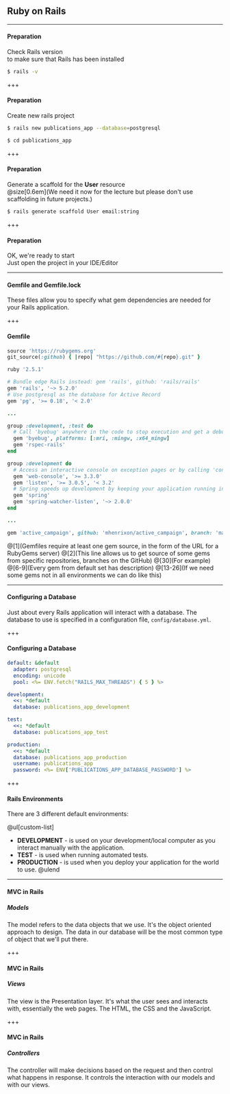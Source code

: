 ## Ruby on Rails

---

#### Preparation

Check Rails version <br>to make sure that Rails has been installed

```bash
$ rails -v
```

+++

#### Preparation

Create new rails project

```bash
$ rails new publications_app --database=postgresql
```

```bash
$ cd publications_app
```

+++

#### Preparation

Generate a scaffold for the **User** resource <br>
@size[0.6em](We need it now for the lecture but please don't use scaffolding in future projects.)

```bash
$ rails generate scaffold User email:string
```

+++

#### Preparation

OK, we're ready to start<br>
Just open the project in your IDE/Editor

---

#### Gemfile and Gemfile.lock

These files allow you to specify what gem dependencies are needed for your Rails application.

+++

#### Gemfile

```ruby
source 'https://rubygems.org'
git_source(:github) { |repo| "https://github.com/#{repo}.git" }

ruby '2.5.1'

# Bundle edge Rails instead: gem 'rails', github: 'rails/rails'
gem 'rails', '~> 5.2.0'
# Use postgresql as the database for Active Record
gem 'pg', '>= 0.18', '< 2.0'

...

group :development, :test do
  # Call 'byebug' anywhere in the code to stop execution and get a debugger console
  gem 'byebug', platforms: [:mri, :mingw, :x64_mingw]
  gem 'rspec-rails'
end

group :development do
  # Access an interactive console on exception pages or by calling 'console' anywhere in the code.
  gem 'web-console', '>= 3.3.0'
  gem 'listen', '>= 3.0.5', '< 3.2'
  # Spring speeds up development by keeping your application running in the background. Read more: https://github.com/rails/spring
  gem 'spring'
  gem 'spring-watcher-listen', '~> 2.0.0'
end

...

gem 'active_campaign', github: 'mhenrixon/active_campaign', branch: 'master'
```
@[1](Gemfiles require at least one gem source, in the form of the URL for a RubyGems server)
@[2](This line allows us to get source of some gems from specific repositories, branches on the GitHub)
@[30](For example)
@[6-9](Every gem from default set has description)
@[13-26](If we need some gems not in all environments we can do like this)

---

#### Configuring a Database

Just about every Rails application will interact with a database.
The database to use is specified in a configuration file, `config/database.yml`.

+++

#### Configuring a Database

```yml
default: &default
  adapter: postgresql
  encoding: unicode
  pool: <%= ENV.fetch("RAILS_MAX_THREADS") { 5 } %>

development:
  <<: *default
  database: publications_app_development

test:
  <<: *default
  database: publications_app_test

production:
  <<: *default
  database: publications_app_production
  username: publications_app
  password: <%= ENV['PUBLICATIONS_APP_DATABASE_PASSWORD'] %>
```

+++

#### Rails Environments

There are 3 different default environments:

@ul[custom-list]
- **DEVELOPMENT** - is used on your development/local computer as you interact manually with the application.
- **TEST** - is used when running automated tests.
- **PRODUCTION** - is used when you deploy your application for the world to use.
@ulend

---

#### MVC in Rails

##### **Models**<br>
The model refers to the data objects that we use. 
It's the object oriented approach to design. 
The data in our database will be the most common type of object that we'll put there.

+++

#### MVC in Rails

##### **Views**<br>
The view is the Presentation layer. 
It's what the user sees and interacts with, essentially the web pages. 
The HTML, the CSS and the JavaScript.

+++

#### MVC in Rails

##### **Controllers**<br>
The controller will make decisions based on the request and then control what happens in response. 
It controls the interaction with our models and with our views.
